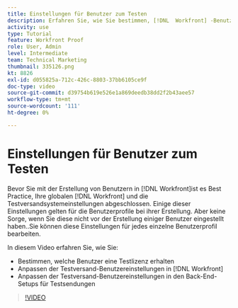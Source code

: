 ```yaml
---
title: Einstellungen für Benutzer zum Testen
description: Erfahren Sie, wie Sie bestimmen, [!DNL  Workfront] -Benutzer erhalten eine Testlizenz und passen dann die Benutzereinstellungen in beiden [!DNL Workfront] und die Backend-Einstellungen.
activity: use
type: Tutorial
feature: Workfront Proof
role: User, Admin
level: Intermediate
team: Technical Marketing
thumbnail: 335126.png
kt: 8826
exl-id: d055825a-712c-426c-8803-37bb6105ce9f
doc-type: video
source-git-commit: d39754b619e526e1a869deedb38dd2f2b43aee57
workflow-type: tm+mt
source-wordcount: '111'
ht-degree: 0%

---
```


# Einstellungen für Benutzer zum Testen

Bevor Sie mit der Erstellung von Benutzern in [!DNL  Workfront]ist es Best Practice, Ihre globalen [!DNL Workfront] und die Testversandsystemeinstellungen abgeschlossen. Einige dieser Einstellungen gelten für die Benutzerprofile bei ihrer Erstellung. Aber keine Sorge, wenn Sie diese nicht vor der Erstellung einiger Benutzer eingestellt haben..Sie können diese Einstellungen für jedes einzelne Benutzerprofil bearbeiten.


In diesem Video erfahren Sie, wie Sie:

* Bestimmen, welche Benutzer eine Testlizenz erhalten
* Anpassen der Testversand-Benutzereinstellungen in [!DNL  Workfront]
* Anpassen der Testversand-Benutzereinstellungen in den Back-End-Setups für Testsendungen

>[!VIDEO](https://video.tv.adobe.com/v/335126/?quality=12)

<!--
Lean More URLs
-->
